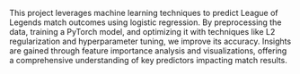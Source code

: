 
This project leverages machine learning techniques to predict League of Legends match outcomes using logistic regression. By preprocessing the data, training a PyTorch model, and optimizing it with techniques like L2 regularization and hyperparameter tuning, we improve its accuracy. Insights are gained through feature importance analysis and visualizations, offering a comprehensive understanding of key predictors impacting match results.
